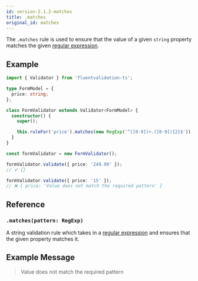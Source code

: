 ```yaml
---
id: version-2.1.2-matches
title: .matches
original_id: matches
---
```


The `.matches` rule is used to ensure that the value of a given `string` property matches the given [regular expression](https://developer.mozilla.org/en-US/docs/Web/JavaScript/Reference/Global_Objects/RegExp).

## Example

```typescript
import { Validator } from 'fluentvalidation-ts';

type FormModel = {
  price: string;
};

class FormValidator extends Validator<FormModel> {
  constructor() {
    super();

    this.ruleFor('price').matches(new RegExp('^([0-9])+.([0-9]){2}$'));
  }
}

const formValidator = new FormValidator();

formValidator.validate({ price: '249.99' });
// ✔ {}

formValidator.validate({ price: '15' });
// ❌ { price: 'Value does not match the required pattern' }
```

## Reference

### `.matches(pattern: RegExp)`

A string validation rule which takes in a [regular expression](https://developer.mozilla.org/en-US/docs/Web/JavaScript/Reference/Global_Objects/RegExp) and ensures that the given property matches it.

## Example Message

> Value does not match the required pattern
